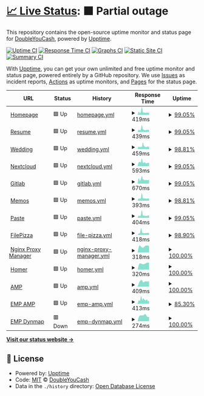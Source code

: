 # [📈 Live Status](https://status.wyattduber.com): <!--live status--> **🟧 Partial outage**

This repository contains the open-source uptime monitor and status page for [DoubleYouCash](https://status.wyattduber.com), powered by [Upptime](https://github.com/upptime/upptime).

[![Uptime CI](https://github.com/DoubleYouCash/statuspage/workflows/Uptime%20CI/badge.svg)](https://github.com/DoubleYouCash/statuspage/actions?query=workflow%3A%22Uptime+CI%22)
[![Response Time CI](https://github.com/DoubleYouCash/statuspage/workflows/Response%20Time%20CI/badge.svg)](https://github.com/DoubleYouCash/statuspage/actions?query=workflow%3A%22Response+Time+CI%22)
[![Graphs CI](https://github.com/DoubleYouCash/statuspage/workflows/Graphs%20CI/badge.svg)](https://github.com/DoubleYouCash/statuspage/actions?query=workflow%3A%22Graphs+CI%22)
[![Static Site CI](https://github.com/DoubleYouCash/statuspage/workflows/Static%20Site%20CI/badge.svg)](https://github.com/DoubleYouCash/statuspage/actions?query=workflow%3A%22Static+Site+CI%22)
[![Summary CI](https://github.com/DoubleYouCash/statuspage/workflows/Summary%20CI/badge.svg)](https://github.com/DoubleYouCash/statuspage/actions?query=workflow%3A%22Summary+CI%22)

With [Upptime](https://upptime.js.org), you can get your own unlimited and free uptime monitor and status page, powered entirely by a GitHub repository. We use [Issues](https://github.com/DoubleYouCash/statuspage/issues) as incident reports, [Actions](https://github.com/DoubleYouCash/statuspage/actions) as uptime monitors, and [Pages](https://status.wyattduber.com) for the status page.

<!--start: status pages-->
<!-- This summary is generated by Upptime (https://github.com/upptime/upptime) -->
<!-- Do not edit this manually, your changes will be overwritten -->
<!-- prettier-ignore -->
| URL | Status | History | Response Time | Uptime |
| --- | ------ | ------- | ------------- | ------ |
| <img alt="" src="https://icons.duckduckgo.com/ip3/www.wyattduber.com.ico" height="13"> [Homepage](https://www.wyattduber.com) | 🟩 Up | [homepage.yml](https://github.com/DoubleYouCash/statuspage/commits/HEAD/history/homepage.yml) | <details><summary><img alt="Response time graph" src="./graphs/homepage/response-time-week.png" height="20"> 419ms</summary><br><a href="https://status.wyattduber.com/history/homepage"><img alt="Response time 381" src="https://img.shields.io/endpoint?url=https%3A%2F%2Fraw.githubusercontent.com%2FDoubleYouCash%2Fstatuspage%2FHEAD%2Fapi%2Fhomepage%2Fresponse-time.json"></a><br><a href="https://status.wyattduber.com/history/homepage"><img alt="24-hour response time 354" src="https://img.shields.io/endpoint?url=https%3A%2F%2Fraw.githubusercontent.com%2FDoubleYouCash%2Fstatuspage%2FHEAD%2Fapi%2Fhomepage%2Fresponse-time-day.json"></a><br><a href="https://status.wyattduber.com/history/homepage"><img alt="7-day response time 419" src="https://img.shields.io/endpoint?url=https%3A%2F%2Fraw.githubusercontent.com%2FDoubleYouCash%2Fstatuspage%2FHEAD%2Fapi%2Fhomepage%2Fresponse-time-week.json"></a><br><a href="https://status.wyattduber.com/history/homepage"><img alt="30-day response time 381" src="https://img.shields.io/endpoint?url=https%3A%2F%2Fraw.githubusercontent.com%2FDoubleYouCash%2Fstatuspage%2FHEAD%2Fapi%2Fhomepage%2Fresponse-time-month.json"></a><br><a href="https://status.wyattduber.com/history/homepage"><img alt="1-year response time 381" src="https://img.shields.io/endpoint?url=https%3A%2F%2Fraw.githubusercontent.com%2FDoubleYouCash%2Fstatuspage%2FHEAD%2Fapi%2Fhomepage%2Fresponse-time-year.json"></a></details> | <details><summary><a href="https://status.wyattduber.com/history/homepage">99.05%</a></summary><a href="https://status.wyattduber.com/history/homepage"><img alt="All-time uptime 99.25%" src="https://img.shields.io/endpoint?url=https%3A%2F%2Fraw.githubusercontent.com%2FDoubleYouCash%2Fstatuspage%2FHEAD%2Fapi%2Fhomepage%2Fuptime.json"></a><br><a href="https://status.wyattduber.com/history/homepage"><img alt="24-hour uptime 100.00%" src="https://img.shields.io/endpoint?url=https%3A%2F%2Fraw.githubusercontent.com%2FDoubleYouCash%2Fstatuspage%2FHEAD%2Fapi%2Fhomepage%2Fuptime-day.json"></a><br><a href="https://status.wyattduber.com/history/homepage"><img alt="7-day uptime 99.05%" src="https://img.shields.io/endpoint?url=https%3A%2F%2Fraw.githubusercontent.com%2FDoubleYouCash%2Fstatuspage%2FHEAD%2Fapi%2Fhomepage%2Fuptime-week.json"></a><br><a href="https://status.wyattduber.com/history/homepage"><img alt="30-day uptime 99.25%" src="https://img.shields.io/endpoint?url=https%3A%2F%2Fraw.githubusercontent.com%2FDoubleYouCash%2Fstatuspage%2FHEAD%2Fapi%2Fhomepage%2Fuptime-month.json"></a><br><a href="https://status.wyattduber.com/history/homepage"><img alt="1-year uptime 99.25%" src="https://img.shields.io/endpoint?url=https%3A%2F%2Fraw.githubusercontent.com%2FDoubleYouCash%2Fstatuspage%2FHEAD%2Fapi%2Fhomepage%2Fuptime-year.json"></a></details>
| <img alt="" src="https://icons.duckduckgo.com/ip3/resume.wyattduber.com.ico" height="13"> [Resume](https://resume.wyattduber.com) | 🟩 Up | [resume.yml](https://github.com/DoubleYouCash/statuspage/commits/HEAD/history/resume.yml) | <details><summary><img alt="Response time graph" src="./graphs/resume/response-time-week.png" height="20"> 439ms</summary><br><a href="https://status.wyattduber.com/history/resume"><img alt="Response time 387" src="https://img.shields.io/endpoint?url=https%3A%2F%2Fraw.githubusercontent.com%2FDoubleYouCash%2Fstatuspage%2FHEAD%2Fapi%2Fresume%2Fresponse-time.json"></a><br><a href="https://status.wyattduber.com/history/resume"><img alt="24-hour response time 355" src="https://img.shields.io/endpoint?url=https%3A%2F%2Fraw.githubusercontent.com%2FDoubleYouCash%2Fstatuspage%2FHEAD%2Fapi%2Fresume%2Fresponse-time-day.json"></a><br><a href="https://status.wyattduber.com/history/resume"><img alt="7-day response time 439" src="https://img.shields.io/endpoint?url=https%3A%2F%2Fraw.githubusercontent.com%2FDoubleYouCash%2Fstatuspage%2FHEAD%2Fapi%2Fresume%2Fresponse-time-week.json"></a><br><a href="https://status.wyattduber.com/history/resume"><img alt="30-day response time 387" src="https://img.shields.io/endpoint?url=https%3A%2F%2Fraw.githubusercontent.com%2FDoubleYouCash%2Fstatuspage%2FHEAD%2Fapi%2Fresume%2Fresponse-time-month.json"></a><br><a href="https://status.wyattduber.com/history/resume"><img alt="1-year response time 387" src="https://img.shields.io/endpoint?url=https%3A%2F%2Fraw.githubusercontent.com%2FDoubleYouCash%2Fstatuspage%2FHEAD%2Fapi%2Fresume%2Fresponse-time-year.json"></a></details> | <details><summary><a href="https://status.wyattduber.com/history/resume">99.05%</a></summary><a href="https://status.wyattduber.com/history/resume"><img alt="All-time uptime 99.25%" src="https://img.shields.io/endpoint?url=https%3A%2F%2Fraw.githubusercontent.com%2FDoubleYouCash%2Fstatuspage%2FHEAD%2Fapi%2Fresume%2Fuptime.json"></a><br><a href="https://status.wyattduber.com/history/resume"><img alt="24-hour uptime 100.00%" src="https://img.shields.io/endpoint?url=https%3A%2F%2Fraw.githubusercontent.com%2FDoubleYouCash%2Fstatuspage%2FHEAD%2Fapi%2Fresume%2Fuptime-day.json"></a><br><a href="https://status.wyattduber.com/history/resume"><img alt="7-day uptime 99.05%" src="https://img.shields.io/endpoint?url=https%3A%2F%2Fraw.githubusercontent.com%2FDoubleYouCash%2Fstatuspage%2FHEAD%2Fapi%2Fresume%2Fuptime-week.json"></a><br><a href="https://status.wyattduber.com/history/resume"><img alt="30-day uptime 99.25%" src="https://img.shields.io/endpoint?url=https%3A%2F%2Fraw.githubusercontent.com%2FDoubleYouCash%2Fstatuspage%2FHEAD%2Fapi%2Fresume%2Fuptime-month.json"></a><br><a href="https://status.wyattduber.com/history/resume"><img alt="1-year uptime 99.25%" src="https://img.shields.io/endpoint?url=https%3A%2F%2Fraw.githubusercontent.com%2FDoubleYouCash%2Fstatuspage%2FHEAD%2Fapi%2Fresume%2Fuptime-year.json"></a></details>
| <img alt="" src="https://icons.duckduckgo.com/ip3/wedding.wyattduber.com.ico" height="13"> [Wedding](https://wedding.wyattduber.com) | 🟩 Up | [wedding.yml](https://github.com/DoubleYouCash/statuspage/commits/HEAD/history/wedding.yml) | <details><summary><img alt="Response time graph" src="./graphs/wedding/response-time-week.png" height="20"> 459ms</summary><br><a href="https://status.wyattduber.com/history/wedding"><img alt="Response time 439" src="https://img.shields.io/endpoint?url=https%3A%2F%2Fraw.githubusercontent.com%2FDoubleYouCash%2Fstatuspage%2FHEAD%2Fapi%2Fwedding%2Fresponse-time.json"></a><br><a href="https://status.wyattduber.com/history/wedding"><img alt="24-hour response time 402" src="https://img.shields.io/endpoint?url=https%3A%2F%2Fraw.githubusercontent.com%2FDoubleYouCash%2Fstatuspage%2FHEAD%2Fapi%2Fwedding%2Fresponse-time-day.json"></a><br><a href="https://status.wyattduber.com/history/wedding"><img alt="7-day response time 459" src="https://img.shields.io/endpoint?url=https%3A%2F%2Fraw.githubusercontent.com%2FDoubleYouCash%2Fstatuspage%2FHEAD%2Fapi%2Fwedding%2Fresponse-time-week.json"></a><br><a href="https://status.wyattduber.com/history/wedding"><img alt="30-day response time 439" src="https://img.shields.io/endpoint?url=https%3A%2F%2Fraw.githubusercontent.com%2FDoubleYouCash%2Fstatuspage%2FHEAD%2Fapi%2Fwedding%2Fresponse-time-month.json"></a><br><a href="https://status.wyattduber.com/history/wedding"><img alt="1-year response time 439" src="https://img.shields.io/endpoint?url=https%3A%2F%2Fraw.githubusercontent.com%2FDoubleYouCash%2Fstatuspage%2FHEAD%2Fapi%2Fwedding%2Fresponse-time-year.json"></a></details> | <details><summary><a href="https://status.wyattduber.com/history/wedding">98.81%</a></summary><a href="https://status.wyattduber.com/history/wedding"><img alt="All-time uptime 99.22%" src="https://img.shields.io/endpoint?url=https%3A%2F%2Fraw.githubusercontent.com%2FDoubleYouCash%2Fstatuspage%2FHEAD%2Fapi%2Fwedding%2Fuptime.json"></a><br><a href="https://status.wyattduber.com/history/wedding"><img alt="24-hour uptime 100.00%" src="https://img.shields.io/endpoint?url=https%3A%2F%2Fraw.githubusercontent.com%2FDoubleYouCash%2Fstatuspage%2FHEAD%2Fapi%2Fwedding%2Fuptime-day.json"></a><br><a href="https://status.wyattduber.com/history/wedding"><img alt="7-day uptime 98.81%" src="https://img.shields.io/endpoint?url=https%3A%2F%2Fraw.githubusercontent.com%2FDoubleYouCash%2Fstatuspage%2FHEAD%2Fapi%2Fwedding%2Fuptime-week.json"></a><br><a href="https://status.wyattduber.com/history/wedding"><img alt="30-day uptime 99.22%" src="https://img.shields.io/endpoint?url=https%3A%2F%2Fraw.githubusercontent.com%2FDoubleYouCash%2Fstatuspage%2FHEAD%2Fapi%2Fwedding%2Fuptime-month.json"></a><br><a href="https://status.wyattduber.com/history/wedding"><img alt="1-year uptime 99.22%" src="https://img.shields.io/endpoint?url=https%3A%2F%2Fraw.githubusercontent.com%2FDoubleYouCash%2Fstatuspage%2FHEAD%2Fapi%2Fwedding%2Fuptime-year.json"></a></details>
| <img alt="" src="https://icons.duckduckgo.com/ip3/cloud.wyattduber.com.ico" height="13"> [Nextcloud](https://cloud.wyattduber.com) | 🟩 Up | [nextcloud.yml](https://github.com/DoubleYouCash/statuspage/commits/HEAD/history/nextcloud.yml) | <details><summary><img alt="Response time graph" src="./graphs/nextcloud/response-time-week.png" height="20"> 593ms</summary><br><a href="https://status.wyattduber.com/history/nextcloud"><img alt="Response time 1026" src="https://img.shields.io/endpoint?url=https%3A%2F%2Fraw.githubusercontent.com%2FDoubleYouCash%2Fstatuspage%2FHEAD%2Fapi%2Fnextcloud%2Fresponse-time.json"></a><br><a href="https://status.wyattduber.com/history/nextcloud"><img alt="24-hour response time 529" src="https://img.shields.io/endpoint?url=https%3A%2F%2Fraw.githubusercontent.com%2FDoubleYouCash%2Fstatuspage%2FHEAD%2Fapi%2Fnextcloud%2Fresponse-time-day.json"></a><br><a href="https://status.wyattduber.com/history/nextcloud"><img alt="7-day response time 593" src="https://img.shields.io/endpoint?url=https%3A%2F%2Fraw.githubusercontent.com%2FDoubleYouCash%2Fstatuspage%2FHEAD%2Fapi%2Fnextcloud%2Fresponse-time-week.json"></a><br><a href="https://status.wyattduber.com/history/nextcloud"><img alt="30-day response time 1026" src="https://img.shields.io/endpoint?url=https%3A%2F%2Fraw.githubusercontent.com%2FDoubleYouCash%2Fstatuspage%2FHEAD%2Fapi%2Fnextcloud%2Fresponse-time-month.json"></a><br><a href="https://status.wyattduber.com/history/nextcloud"><img alt="1-year response time 1026" src="https://img.shields.io/endpoint?url=https%3A%2F%2Fraw.githubusercontent.com%2FDoubleYouCash%2Fstatuspage%2FHEAD%2Fapi%2Fnextcloud%2Fresponse-time-year.json"></a></details> | <details><summary><a href="https://status.wyattduber.com/history/nextcloud">99.05%</a></summary><a href="https://status.wyattduber.com/history/nextcloud"><img alt="All-time uptime 99.29%" src="https://img.shields.io/endpoint?url=https%3A%2F%2Fraw.githubusercontent.com%2FDoubleYouCash%2Fstatuspage%2FHEAD%2Fapi%2Fnextcloud%2Fuptime.json"></a><br><a href="https://status.wyattduber.com/history/nextcloud"><img alt="24-hour uptime 100.00%" src="https://img.shields.io/endpoint?url=https%3A%2F%2Fraw.githubusercontent.com%2FDoubleYouCash%2Fstatuspage%2FHEAD%2Fapi%2Fnextcloud%2Fuptime-day.json"></a><br><a href="https://status.wyattduber.com/history/nextcloud"><img alt="7-day uptime 99.05%" src="https://img.shields.io/endpoint?url=https%3A%2F%2Fraw.githubusercontent.com%2FDoubleYouCash%2Fstatuspage%2FHEAD%2Fapi%2Fnextcloud%2Fuptime-week.json"></a><br><a href="https://status.wyattduber.com/history/nextcloud"><img alt="30-day uptime 99.29%" src="https://img.shields.io/endpoint?url=https%3A%2F%2Fraw.githubusercontent.com%2FDoubleYouCash%2Fstatuspage%2FHEAD%2Fapi%2Fnextcloud%2Fuptime-month.json"></a><br><a href="https://status.wyattduber.com/history/nextcloud"><img alt="1-year uptime 99.29%" src="https://img.shields.io/endpoint?url=https%3A%2F%2Fraw.githubusercontent.com%2FDoubleYouCash%2Fstatuspage%2FHEAD%2Fapi%2Fnextcloud%2Fuptime-year.json"></a></details>
| <img alt="" src="https://icons.duckduckgo.com/ip3/git.wyattduber.com.ico" height="13"> [Gitlab](https://git.wyattduber.com) | 🟩 Up | [gitlab.yml](https://github.com/DoubleYouCash/statuspage/commits/HEAD/history/gitlab.yml) | <details><summary><img alt="Response time graph" src="./graphs/gitlab/response-time-week.png" height="20"> 670ms</summary><br><a href="https://status.wyattduber.com/history/gitlab"><img alt="Response time 623" src="https://img.shields.io/endpoint?url=https%3A%2F%2Fraw.githubusercontent.com%2FDoubleYouCash%2Fstatuspage%2FHEAD%2Fapi%2Fgitlab%2Fresponse-time.json"></a><br><a href="https://status.wyattduber.com/history/gitlab"><img alt="24-hour response time 739" src="https://img.shields.io/endpoint?url=https%3A%2F%2Fraw.githubusercontent.com%2FDoubleYouCash%2Fstatuspage%2FHEAD%2Fapi%2Fgitlab%2Fresponse-time-day.json"></a><br><a href="https://status.wyattduber.com/history/gitlab"><img alt="7-day response time 670" src="https://img.shields.io/endpoint?url=https%3A%2F%2Fraw.githubusercontent.com%2FDoubleYouCash%2Fstatuspage%2FHEAD%2Fapi%2Fgitlab%2Fresponse-time-week.json"></a><br><a href="https://status.wyattduber.com/history/gitlab"><img alt="30-day response time 623" src="https://img.shields.io/endpoint?url=https%3A%2F%2Fraw.githubusercontent.com%2FDoubleYouCash%2Fstatuspage%2FHEAD%2Fapi%2Fgitlab%2Fresponse-time-month.json"></a><br><a href="https://status.wyattduber.com/history/gitlab"><img alt="1-year response time 623" src="https://img.shields.io/endpoint?url=https%3A%2F%2Fraw.githubusercontent.com%2FDoubleYouCash%2Fstatuspage%2FHEAD%2Fapi%2Fgitlab%2Fresponse-time-year.json"></a></details> | <details><summary><a href="https://status.wyattduber.com/history/gitlab">99.05%</a></summary><a href="https://status.wyattduber.com/history/gitlab"><img alt="All-time uptime 99.29%" src="https://img.shields.io/endpoint?url=https%3A%2F%2Fraw.githubusercontent.com%2FDoubleYouCash%2Fstatuspage%2FHEAD%2Fapi%2Fgitlab%2Fuptime.json"></a><br><a href="https://status.wyattduber.com/history/gitlab"><img alt="24-hour uptime 100.00%" src="https://img.shields.io/endpoint?url=https%3A%2F%2Fraw.githubusercontent.com%2FDoubleYouCash%2Fstatuspage%2FHEAD%2Fapi%2Fgitlab%2Fuptime-day.json"></a><br><a href="https://status.wyattduber.com/history/gitlab"><img alt="7-day uptime 99.05%" src="https://img.shields.io/endpoint?url=https%3A%2F%2Fraw.githubusercontent.com%2FDoubleYouCash%2Fstatuspage%2FHEAD%2Fapi%2Fgitlab%2Fuptime-week.json"></a><br><a href="https://status.wyattduber.com/history/gitlab"><img alt="30-day uptime 99.29%" src="https://img.shields.io/endpoint?url=https%3A%2F%2Fraw.githubusercontent.com%2FDoubleYouCash%2Fstatuspage%2FHEAD%2Fapi%2Fgitlab%2Fuptime-month.json"></a><br><a href="https://status.wyattduber.com/history/gitlab"><img alt="1-year uptime 99.29%" src="https://img.shields.io/endpoint?url=https%3A%2F%2Fraw.githubusercontent.com%2FDoubleYouCash%2Fstatuspage%2FHEAD%2Fapi%2Fgitlab%2Fuptime-year.json"></a></details>
| <img alt="" src="https://icons.duckduckgo.com/ip3/memos.wyattduber.com.ico" height="13"> [Memos](https://memos.wyattduber.com) | 🟩 Up | [memos.yml](https://github.com/DoubleYouCash/statuspage/commits/HEAD/history/memos.yml) | <details><summary><img alt="Response time graph" src="./graphs/memos/response-time-week.png" height="20"> 393ms</summary><br><a href="https://status.wyattduber.com/history/memos"><img alt="Response time 360" src="https://img.shields.io/endpoint?url=https%3A%2F%2Fraw.githubusercontent.com%2FDoubleYouCash%2Fstatuspage%2FHEAD%2Fapi%2Fmemos%2Fresponse-time.json"></a><br><a href="https://status.wyattduber.com/history/memos"><img alt="24-hour response time 296" src="https://img.shields.io/endpoint?url=https%3A%2F%2Fraw.githubusercontent.com%2FDoubleYouCash%2Fstatuspage%2FHEAD%2Fapi%2Fmemos%2Fresponse-time-day.json"></a><br><a href="https://status.wyattduber.com/history/memos"><img alt="7-day response time 393" src="https://img.shields.io/endpoint?url=https%3A%2F%2Fraw.githubusercontent.com%2FDoubleYouCash%2Fstatuspage%2FHEAD%2Fapi%2Fmemos%2Fresponse-time-week.json"></a><br><a href="https://status.wyattduber.com/history/memos"><img alt="30-day response time 360" src="https://img.shields.io/endpoint?url=https%3A%2F%2Fraw.githubusercontent.com%2FDoubleYouCash%2Fstatuspage%2FHEAD%2Fapi%2Fmemos%2Fresponse-time-month.json"></a><br><a href="https://status.wyattduber.com/history/memos"><img alt="1-year response time 360" src="https://img.shields.io/endpoint?url=https%3A%2F%2Fraw.githubusercontent.com%2FDoubleYouCash%2Fstatuspage%2FHEAD%2Fapi%2Fmemos%2Fresponse-time-year.json"></a></details> | <details><summary><a href="https://status.wyattduber.com/history/memos">98.81%</a></summary><a href="https://status.wyattduber.com/history/memos"><img alt="All-time uptime 99.23%" src="https://img.shields.io/endpoint?url=https%3A%2F%2Fraw.githubusercontent.com%2FDoubleYouCash%2Fstatuspage%2FHEAD%2Fapi%2Fmemos%2Fuptime.json"></a><br><a href="https://status.wyattduber.com/history/memos"><img alt="24-hour uptime 98.33%" src="https://img.shields.io/endpoint?url=https%3A%2F%2Fraw.githubusercontent.com%2FDoubleYouCash%2Fstatuspage%2FHEAD%2Fapi%2Fmemos%2Fuptime-day.json"></a><br><a href="https://status.wyattduber.com/history/memos"><img alt="7-day uptime 98.81%" src="https://img.shields.io/endpoint?url=https%3A%2F%2Fraw.githubusercontent.com%2FDoubleYouCash%2Fstatuspage%2FHEAD%2Fapi%2Fmemos%2Fuptime-week.json"></a><br><a href="https://status.wyattduber.com/history/memos"><img alt="30-day uptime 99.23%" src="https://img.shields.io/endpoint?url=https%3A%2F%2Fraw.githubusercontent.com%2FDoubleYouCash%2Fstatuspage%2FHEAD%2Fapi%2Fmemos%2Fuptime-month.json"></a><br><a href="https://status.wyattduber.com/history/memos"><img alt="1-year uptime 99.23%" src="https://img.shields.io/endpoint?url=https%3A%2F%2Fraw.githubusercontent.com%2FDoubleYouCash%2Fstatuspage%2FHEAD%2Fapi%2Fmemos%2Fuptime-year.json"></a></details>
| <img alt="" src="https://icons.duckduckgo.com/ip3/paste.wyattduber.com.ico" height="13"> [Paste](https://paste.wyattduber.com) | 🟩 Up | [paste.yml](https://github.com/DoubleYouCash/statuspage/commits/HEAD/history/paste.yml) | <details><summary><img alt="Response time graph" src="./graphs/paste/response-time-week.png" height="20"> 404ms</summary><br><a href="https://status.wyattduber.com/history/paste"><img alt="Response time 336" src="https://img.shields.io/endpoint?url=https%3A%2F%2Fraw.githubusercontent.com%2FDoubleYouCash%2Fstatuspage%2FHEAD%2Fapi%2Fpaste%2Fresponse-time.json"></a><br><a href="https://status.wyattduber.com/history/paste"><img alt="24-hour response time 376" src="https://img.shields.io/endpoint?url=https%3A%2F%2Fraw.githubusercontent.com%2FDoubleYouCash%2Fstatuspage%2FHEAD%2Fapi%2Fpaste%2Fresponse-time-day.json"></a><br><a href="https://status.wyattduber.com/history/paste"><img alt="7-day response time 404" src="https://img.shields.io/endpoint?url=https%3A%2F%2Fraw.githubusercontent.com%2FDoubleYouCash%2Fstatuspage%2FHEAD%2Fapi%2Fpaste%2Fresponse-time-week.json"></a><br><a href="https://status.wyattduber.com/history/paste"><img alt="30-day response time 336" src="https://img.shields.io/endpoint?url=https%3A%2F%2Fraw.githubusercontent.com%2FDoubleYouCash%2Fstatuspage%2FHEAD%2Fapi%2Fpaste%2Fresponse-time-month.json"></a><br><a href="https://status.wyattduber.com/history/paste"><img alt="1-year response time 336" src="https://img.shields.io/endpoint?url=https%3A%2F%2Fraw.githubusercontent.com%2FDoubleYouCash%2Fstatuspage%2FHEAD%2Fapi%2Fpaste%2Fresponse-time-year.json"></a></details> | <details><summary><a href="https://status.wyattduber.com/history/paste">99.05%</a></summary><a href="https://status.wyattduber.com/history/paste"><img alt="All-time uptime 99.30%" src="https://img.shields.io/endpoint?url=https%3A%2F%2Fraw.githubusercontent.com%2FDoubleYouCash%2Fstatuspage%2FHEAD%2Fapi%2Fpaste%2Fuptime.json"></a><br><a href="https://status.wyattduber.com/history/paste"><img alt="24-hour uptime 100.00%" src="https://img.shields.io/endpoint?url=https%3A%2F%2Fraw.githubusercontent.com%2FDoubleYouCash%2Fstatuspage%2FHEAD%2Fapi%2Fpaste%2Fuptime-day.json"></a><br><a href="https://status.wyattduber.com/history/paste"><img alt="7-day uptime 99.05%" src="https://img.shields.io/endpoint?url=https%3A%2F%2Fraw.githubusercontent.com%2FDoubleYouCash%2Fstatuspage%2FHEAD%2Fapi%2Fpaste%2Fuptime-week.json"></a><br><a href="https://status.wyattduber.com/history/paste"><img alt="30-day uptime 99.30%" src="https://img.shields.io/endpoint?url=https%3A%2F%2Fraw.githubusercontent.com%2FDoubleYouCash%2Fstatuspage%2FHEAD%2Fapi%2Fpaste%2Fuptime-month.json"></a><br><a href="https://status.wyattduber.com/history/paste"><img alt="1-year uptime 99.30%" src="https://img.shields.io/endpoint?url=https%3A%2F%2Fraw.githubusercontent.com%2FDoubleYouCash%2Fstatuspage%2FHEAD%2Fapi%2Fpaste%2Fuptime-year.json"></a></details>
| <img alt="" src="https://icons.duckduckgo.com/ip3/pizza.wyattduber.com.ico" height="13"> [FilePizza](https://pizza.wyattduber.com) | 🟩 Up | [file-pizza.yml](https://github.com/DoubleYouCash/statuspage/commits/HEAD/history/file-pizza.yml) | <details><summary><img alt="Response time graph" src="./graphs/file-pizza/response-time-week.png" height="20"> 418ms</summary><br><a href="https://status.wyattduber.com/history/file-pizza"><img alt="Response time 418" src="https://img.shields.io/endpoint?url=https%3A%2F%2Fraw.githubusercontent.com%2FDoubleYouCash%2Fstatuspage%2FHEAD%2Fapi%2Ffile-pizza%2Fresponse-time.json"></a><br><a href="https://status.wyattduber.com/history/file-pizza"><img alt="24-hour response time 335" src="https://img.shields.io/endpoint?url=https%3A%2F%2Fraw.githubusercontent.com%2FDoubleYouCash%2Fstatuspage%2FHEAD%2Fapi%2Ffile-pizza%2Fresponse-time-day.json"></a><br><a href="https://status.wyattduber.com/history/file-pizza"><img alt="7-day response time 418" src="https://img.shields.io/endpoint?url=https%3A%2F%2Fraw.githubusercontent.com%2FDoubleYouCash%2Fstatuspage%2FHEAD%2Fapi%2Ffile-pizza%2Fresponse-time-week.json"></a><br><a href="https://status.wyattduber.com/history/file-pizza"><img alt="30-day response time 418" src="https://img.shields.io/endpoint?url=https%3A%2F%2Fraw.githubusercontent.com%2FDoubleYouCash%2Fstatuspage%2FHEAD%2Fapi%2Ffile-pizza%2Fresponse-time-month.json"></a><br><a href="https://status.wyattduber.com/history/file-pizza"><img alt="1-year response time 418" src="https://img.shields.io/endpoint?url=https%3A%2F%2Fraw.githubusercontent.com%2FDoubleYouCash%2Fstatuspage%2FHEAD%2Fapi%2Ffile-pizza%2Fresponse-time-year.json"></a></details> | <details><summary><a href="https://status.wyattduber.com/history/file-pizza">98.90%</a></summary><a href="https://status.wyattduber.com/history/file-pizza"><img alt="All-time uptime 98.90%" src="https://img.shields.io/endpoint?url=https%3A%2F%2Fraw.githubusercontent.com%2FDoubleYouCash%2Fstatuspage%2FHEAD%2Fapi%2Ffile-pizza%2Fuptime.json"></a><br><a href="https://status.wyattduber.com/history/file-pizza"><img alt="24-hour uptime 100.00%" src="https://img.shields.io/endpoint?url=https%3A%2F%2Fraw.githubusercontent.com%2FDoubleYouCash%2Fstatuspage%2FHEAD%2Fapi%2Ffile-pizza%2Fuptime-day.json"></a><br><a href="https://status.wyattduber.com/history/file-pizza"><img alt="7-day uptime 98.90%" src="https://img.shields.io/endpoint?url=https%3A%2F%2Fraw.githubusercontent.com%2FDoubleYouCash%2Fstatuspage%2FHEAD%2Fapi%2Ffile-pizza%2Fuptime-week.json"></a><br><a href="https://status.wyattduber.com/history/file-pizza"><img alt="30-day uptime 98.90%" src="https://img.shields.io/endpoint?url=https%3A%2F%2Fraw.githubusercontent.com%2FDoubleYouCash%2Fstatuspage%2FHEAD%2Fapi%2Ffile-pizza%2Fuptime-month.json"></a><br><a href="https://status.wyattduber.com/history/file-pizza"><img alt="1-year uptime 98.90%" src="https://img.shields.io/endpoint?url=https%3A%2F%2Fraw.githubusercontent.com%2FDoubleYouCash%2Fstatuspage%2FHEAD%2Fapi%2Ffile-pizza%2Fuptime-year.json"></a></details>
| <img alt="" src="https://icons.duckduckgo.com/ip3/nginx.wyattduber.com.ico" height="13"> [Nginx Proxy Manager](https://nginx.wyattduber.com) | 🟩 Up | [nginx-proxy-manager.yml](https://github.com/DoubleYouCash/statuspage/commits/HEAD/history/nginx-proxy-manager.yml) | <details><summary><img alt="Response time graph" src="./graphs/nginx-proxy-manager/response-time-week.png" height="20"> 318ms</summary><br><a href="https://status.wyattduber.com/history/nginx-proxy-manager"><img alt="Response time 318" src="https://img.shields.io/endpoint?url=https%3A%2F%2Fraw.githubusercontent.com%2FDoubleYouCash%2Fstatuspage%2FHEAD%2Fapi%2Fnginx-proxy-manager%2Fresponse-time.json"></a><br><a href="https://status.wyattduber.com/history/nginx-proxy-manager"><img alt="24-hour response time 317" src="https://img.shields.io/endpoint?url=https%3A%2F%2Fraw.githubusercontent.com%2FDoubleYouCash%2Fstatuspage%2FHEAD%2Fapi%2Fnginx-proxy-manager%2Fresponse-time-day.json"></a><br><a href="https://status.wyattduber.com/history/nginx-proxy-manager"><img alt="7-day response time 318" src="https://img.shields.io/endpoint?url=https%3A%2F%2Fraw.githubusercontent.com%2FDoubleYouCash%2Fstatuspage%2FHEAD%2Fapi%2Fnginx-proxy-manager%2Fresponse-time-week.json"></a><br><a href="https://status.wyattduber.com/history/nginx-proxy-manager"><img alt="30-day response time 318" src="https://img.shields.io/endpoint?url=https%3A%2F%2Fraw.githubusercontent.com%2FDoubleYouCash%2Fstatuspage%2FHEAD%2Fapi%2Fnginx-proxy-manager%2Fresponse-time-month.json"></a><br><a href="https://status.wyattduber.com/history/nginx-proxy-manager"><img alt="1-year response time 318" src="https://img.shields.io/endpoint?url=https%3A%2F%2Fraw.githubusercontent.com%2FDoubleYouCash%2Fstatuspage%2FHEAD%2Fapi%2Fnginx-proxy-manager%2Fresponse-time-year.json"></a></details> | <details><summary><a href="https://status.wyattduber.com/history/nginx-proxy-manager">100.00%</a></summary><a href="https://status.wyattduber.com/history/nginx-proxy-manager"><img alt="All-time uptime 100.00%" src="https://img.shields.io/endpoint?url=https%3A%2F%2Fraw.githubusercontent.com%2FDoubleYouCash%2Fstatuspage%2FHEAD%2Fapi%2Fnginx-proxy-manager%2Fuptime.json"></a><br><a href="https://status.wyattduber.com/history/nginx-proxy-manager"><img alt="24-hour uptime 100.00%" src="https://img.shields.io/endpoint?url=https%3A%2F%2Fraw.githubusercontent.com%2FDoubleYouCash%2Fstatuspage%2FHEAD%2Fapi%2Fnginx-proxy-manager%2Fuptime-day.json"></a><br><a href="https://status.wyattduber.com/history/nginx-proxy-manager"><img alt="7-day uptime 100.00%" src="https://img.shields.io/endpoint?url=https%3A%2F%2Fraw.githubusercontent.com%2FDoubleYouCash%2Fstatuspage%2FHEAD%2Fapi%2Fnginx-proxy-manager%2Fuptime-week.json"></a><br><a href="https://status.wyattduber.com/history/nginx-proxy-manager"><img alt="30-day uptime 100.00%" src="https://img.shields.io/endpoint?url=https%3A%2F%2Fraw.githubusercontent.com%2FDoubleYouCash%2Fstatuspage%2FHEAD%2Fapi%2Fnginx-proxy-manager%2Fuptime-month.json"></a><br><a href="https://status.wyattduber.com/history/nginx-proxy-manager"><img alt="1-year uptime 100.00%" src="https://img.shields.io/endpoint?url=https%3A%2F%2Fraw.githubusercontent.com%2FDoubleYouCash%2Fstatuspage%2FHEAD%2Fapi%2Fnginx-proxy-manager%2Fuptime-year.json"></a></details>
| <img alt="" src="https://icons.duckduckgo.com/ip3/home.wyattduber.com.ico" height="13"> [Homer](https://home.wyattduber.com) | 🟩 Up | [homer.yml](https://github.com/DoubleYouCash/statuspage/commits/HEAD/history/homer.yml) | <details><summary><img alt="Response time graph" src="./graphs/homer/response-time-week.png" height="20"> 320ms</summary><br><a href="https://status.wyattduber.com/history/homer"><img alt="Response time 320" src="https://img.shields.io/endpoint?url=https%3A%2F%2Fraw.githubusercontent.com%2FDoubleYouCash%2Fstatuspage%2FHEAD%2Fapi%2Fhomer%2Fresponse-time.json"></a><br><a href="https://status.wyattduber.com/history/homer"><img alt="24-hour response time 357" src="https://img.shields.io/endpoint?url=https%3A%2F%2Fraw.githubusercontent.com%2FDoubleYouCash%2Fstatuspage%2FHEAD%2Fapi%2Fhomer%2Fresponse-time-day.json"></a><br><a href="https://status.wyattduber.com/history/homer"><img alt="7-day response time 320" src="https://img.shields.io/endpoint?url=https%3A%2F%2Fraw.githubusercontent.com%2FDoubleYouCash%2Fstatuspage%2FHEAD%2Fapi%2Fhomer%2Fresponse-time-week.json"></a><br><a href="https://status.wyattduber.com/history/homer"><img alt="30-day response time 320" src="https://img.shields.io/endpoint?url=https%3A%2F%2Fraw.githubusercontent.com%2FDoubleYouCash%2Fstatuspage%2FHEAD%2Fapi%2Fhomer%2Fresponse-time-month.json"></a><br><a href="https://status.wyattduber.com/history/homer"><img alt="1-year response time 320" src="https://img.shields.io/endpoint?url=https%3A%2F%2Fraw.githubusercontent.com%2FDoubleYouCash%2Fstatuspage%2FHEAD%2Fapi%2Fhomer%2Fresponse-time-year.json"></a></details> | <details><summary><a href="https://status.wyattduber.com/history/homer">100.00%</a></summary><a href="https://status.wyattduber.com/history/homer"><img alt="All-time uptime 100.00%" src="https://img.shields.io/endpoint?url=https%3A%2F%2Fraw.githubusercontent.com%2FDoubleYouCash%2Fstatuspage%2FHEAD%2Fapi%2Fhomer%2Fuptime.json"></a><br><a href="https://status.wyattduber.com/history/homer"><img alt="24-hour uptime 100.00%" src="https://img.shields.io/endpoint?url=https%3A%2F%2Fraw.githubusercontent.com%2FDoubleYouCash%2Fstatuspage%2FHEAD%2Fapi%2Fhomer%2Fuptime-day.json"></a><br><a href="https://status.wyattduber.com/history/homer"><img alt="7-day uptime 100.00%" src="https://img.shields.io/endpoint?url=https%3A%2F%2Fraw.githubusercontent.com%2FDoubleYouCash%2Fstatuspage%2FHEAD%2Fapi%2Fhomer%2Fuptime-week.json"></a><br><a href="https://status.wyattduber.com/history/homer"><img alt="30-day uptime 100.00%" src="https://img.shields.io/endpoint?url=https%3A%2F%2Fraw.githubusercontent.com%2FDoubleYouCash%2Fstatuspage%2FHEAD%2Fapi%2Fhomer%2Fuptime-month.json"></a><br><a href="https://status.wyattduber.com/history/homer"><img alt="1-year uptime 100.00%" src="https://img.shields.io/endpoint?url=https%3A%2F%2Fraw.githubusercontent.com%2FDoubleYouCash%2Fstatuspage%2FHEAD%2Fapi%2Fhomer%2Fuptime-year.json"></a></details>
| <img alt="" src="https://icons.duckduckgo.com/ip3/server.wyattduber.com.ico" height="13"> [AMP](https://server.wyattduber.com) | 🟩 Up | [amp.yml](https://github.com/DoubleYouCash/statuspage/commits/HEAD/history/amp.yml) | <details><summary><img alt="Response time graph" src="./graphs/amp/response-time-week.png" height="20"> 409ms</summary><br><a href="https://status.wyattduber.com/history/amp"><img alt="Response time 409" src="https://img.shields.io/endpoint?url=https%3A%2F%2Fraw.githubusercontent.com%2FDoubleYouCash%2Fstatuspage%2FHEAD%2Fapi%2Famp%2Fresponse-time.json"></a><br><a href="https://status.wyattduber.com/history/amp"><img alt="24-hour response time 419" src="https://img.shields.io/endpoint?url=https%3A%2F%2Fraw.githubusercontent.com%2FDoubleYouCash%2Fstatuspage%2FHEAD%2Fapi%2Famp%2Fresponse-time-day.json"></a><br><a href="https://status.wyattduber.com/history/amp"><img alt="7-day response time 409" src="https://img.shields.io/endpoint?url=https%3A%2F%2Fraw.githubusercontent.com%2FDoubleYouCash%2Fstatuspage%2FHEAD%2Fapi%2Famp%2Fresponse-time-week.json"></a><br><a href="https://status.wyattduber.com/history/amp"><img alt="30-day response time 409" src="https://img.shields.io/endpoint?url=https%3A%2F%2Fraw.githubusercontent.com%2FDoubleYouCash%2Fstatuspage%2FHEAD%2Fapi%2Famp%2Fresponse-time-month.json"></a><br><a href="https://status.wyattduber.com/history/amp"><img alt="1-year response time 409" src="https://img.shields.io/endpoint?url=https%3A%2F%2Fraw.githubusercontent.com%2FDoubleYouCash%2Fstatuspage%2FHEAD%2Fapi%2Famp%2Fresponse-time-year.json"></a></details> | <details><summary><a href="https://status.wyattduber.com/history/amp">100.00%</a></summary><a href="https://status.wyattduber.com/history/amp"><img alt="All-time uptime 100.00%" src="https://img.shields.io/endpoint?url=https%3A%2F%2Fraw.githubusercontent.com%2FDoubleYouCash%2Fstatuspage%2FHEAD%2Fapi%2Famp%2Fuptime.json"></a><br><a href="https://status.wyattduber.com/history/amp"><img alt="24-hour uptime 100.00%" src="https://img.shields.io/endpoint?url=https%3A%2F%2Fraw.githubusercontent.com%2FDoubleYouCash%2Fstatuspage%2FHEAD%2Fapi%2Famp%2Fuptime-day.json"></a><br><a href="https://status.wyattduber.com/history/amp"><img alt="7-day uptime 100.00%" src="https://img.shields.io/endpoint?url=https%3A%2F%2Fraw.githubusercontent.com%2FDoubleYouCash%2Fstatuspage%2FHEAD%2Fapi%2Famp%2Fuptime-week.json"></a><br><a href="https://status.wyattduber.com/history/amp"><img alt="30-day uptime 100.00%" src="https://img.shields.io/endpoint?url=https%3A%2F%2Fraw.githubusercontent.com%2FDoubleYouCash%2Fstatuspage%2FHEAD%2Fapi%2Famp%2Fuptime-month.json"></a><br><a href="https://status.wyattduber.com/history/amp"><img alt="1-year uptime 100.00%" src="https://img.shields.io/endpoint?url=https%3A%2F%2Fraw.githubusercontent.com%2FDoubleYouCash%2Fstatuspage%2FHEAD%2Fapi%2Famp%2Fuptime-year.json"></a></details>
| <img alt="" src="https://icons.duckduckgo.com/ip3/server.endofthemapparty.com.ico" height="13"> [EMP AMP](https://server.endofthemapparty.com) | 🟩 Up | [emp-amp.yml](https://github.com/DoubleYouCash/statuspage/commits/HEAD/history/emp-amp.yml) | <details><summary><img alt="Response time graph" src="./graphs/emp-amp/response-time-week.png" height="20"> 413ms</summary><br><a href="https://status.wyattduber.com/history/emp-amp"><img alt="Response time 413" src="https://img.shields.io/endpoint?url=https%3A%2F%2Fraw.githubusercontent.com%2FDoubleYouCash%2Fstatuspage%2FHEAD%2Fapi%2Femp-amp%2Fresponse-time.json"></a><br><a href="https://status.wyattduber.com/history/emp-amp"><img alt="24-hour response time 299" src="https://img.shields.io/endpoint?url=https%3A%2F%2Fraw.githubusercontent.com%2FDoubleYouCash%2Fstatuspage%2FHEAD%2Fapi%2Femp-amp%2Fresponse-time-day.json"></a><br><a href="https://status.wyattduber.com/history/emp-amp"><img alt="7-day response time 413" src="https://img.shields.io/endpoint?url=https%3A%2F%2Fraw.githubusercontent.com%2FDoubleYouCash%2Fstatuspage%2FHEAD%2Fapi%2Femp-amp%2Fresponse-time-week.json"></a><br><a href="https://status.wyattduber.com/history/emp-amp"><img alt="30-day response time 413" src="https://img.shields.io/endpoint?url=https%3A%2F%2Fraw.githubusercontent.com%2FDoubleYouCash%2Fstatuspage%2FHEAD%2Fapi%2Femp-amp%2Fresponse-time-month.json"></a><br><a href="https://status.wyattduber.com/history/emp-amp"><img alt="1-year response time 413" src="https://img.shields.io/endpoint?url=https%3A%2F%2Fraw.githubusercontent.com%2FDoubleYouCash%2Fstatuspage%2FHEAD%2Fapi%2Femp-amp%2Fresponse-time-year.json"></a></details> | <details><summary><a href="https://status.wyattduber.com/history/emp-amp">85.30%</a></summary><a href="https://status.wyattduber.com/history/emp-amp"><img alt="All-time uptime 85.30%" src="https://img.shields.io/endpoint?url=https%3A%2F%2Fraw.githubusercontent.com%2FDoubleYouCash%2Fstatuspage%2FHEAD%2Fapi%2Femp-amp%2Fuptime.json"></a><br><a href="https://status.wyattduber.com/history/emp-amp"><img alt="24-hour uptime 100.00%" src="https://img.shields.io/endpoint?url=https%3A%2F%2Fraw.githubusercontent.com%2FDoubleYouCash%2Fstatuspage%2FHEAD%2Fapi%2Femp-amp%2Fuptime-day.json"></a><br><a href="https://status.wyattduber.com/history/emp-amp"><img alt="7-day uptime 85.30%" src="https://img.shields.io/endpoint?url=https%3A%2F%2Fraw.githubusercontent.com%2FDoubleYouCash%2Fstatuspage%2FHEAD%2Fapi%2Femp-amp%2Fuptime-week.json"></a><br><a href="https://status.wyattduber.com/history/emp-amp"><img alt="30-day uptime 85.30%" src="https://img.shields.io/endpoint?url=https%3A%2F%2Fraw.githubusercontent.com%2FDoubleYouCash%2Fstatuspage%2FHEAD%2Fapi%2Femp-amp%2Fuptime-month.json"></a><br><a href="https://status.wyattduber.com/history/emp-amp"><img alt="1-year uptime 85.30%" src="https://img.shields.io/endpoint?url=https%3A%2F%2Fraw.githubusercontent.com%2FDoubleYouCash%2Fstatuspage%2FHEAD%2Fapi%2Femp-amp%2Fuptime-year.json"></a></details>
| <img alt="" src="https://icons.duckduckgo.com/ip3/dynmap.endofthemapparty.com.ico" height="13"> [EMP Dynmap](https://dynmap.endofthemapparty.com) | 🟥 Down | [emp-dynmap.yml](https://github.com/DoubleYouCash/statuspage/commits/HEAD/history/emp-dynmap.yml) | <details><summary><img alt="Response time graph" src="./graphs/emp-dynmap/response-time-week.png" height="20"> 274ms</summary><br><a href="https://status.wyattduber.com/history/emp-dynmap"><img alt="Response time 274" src="https://img.shields.io/endpoint?url=https%3A%2F%2Fraw.githubusercontent.com%2FDoubleYouCash%2Fstatuspage%2FHEAD%2Fapi%2Femp-dynmap%2Fresponse-time.json"></a><br><a href="https://status.wyattduber.com/history/emp-dynmap"><img alt="24-hour response time 209" src="https://img.shields.io/endpoint?url=https%3A%2F%2Fraw.githubusercontent.com%2FDoubleYouCash%2Fstatuspage%2FHEAD%2Fapi%2Femp-dynmap%2Fresponse-time-day.json"></a><br><a href="https://status.wyattduber.com/history/emp-dynmap"><img alt="7-day response time 274" src="https://img.shields.io/endpoint?url=https%3A%2F%2Fraw.githubusercontent.com%2FDoubleYouCash%2Fstatuspage%2FHEAD%2Fapi%2Femp-dynmap%2Fresponse-time-week.json"></a><br><a href="https://status.wyattduber.com/history/emp-dynmap"><img alt="30-day response time 274" src="https://img.shields.io/endpoint?url=https%3A%2F%2Fraw.githubusercontent.com%2FDoubleYouCash%2Fstatuspage%2FHEAD%2Fapi%2Femp-dynmap%2Fresponse-time-month.json"></a><br><a href="https://status.wyattduber.com/history/emp-dynmap"><img alt="1-year response time 274" src="https://img.shields.io/endpoint?url=https%3A%2F%2Fraw.githubusercontent.com%2FDoubleYouCash%2Fstatuspage%2FHEAD%2Fapi%2Femp-dynmap%2Fresponse-time-year.json"></a></details> | <details><summary><a href="https://status.wyattduber.com/history/emp-dynmap">100.00%</a></summary><a href="https://status.wyattduber.com/history/emp-dynmap"><img alt="All-time uptime 100.00%" src="https://img.shields.io/endpoint?url=https%3A%2F%2Fraw.githubusercontent.com%2FDoubleYouCash%2Fstatuspage%2FHEAD%2Fapi%2Femp-dynmap%2Fuptime.json"></a><br><a href="https://status.wyattduber.com/history/emp-dynmap"><img alt="24-hour uptime 99.99%" src="https://img.shields.io/endpoint?url=https%3A%2F%2Fraw.githubusercontent.com%2FDoubleYouCash%2Fstatuspage%2FHEAD%2Fapi%2Femp-dynmap%2Fuptime-day.json"></a><br><a href="https://status.wyattduber.com/history/emp-dynmap"><img alt="7-day uptime 100.00%" src="https://img.shields.io/endpoint?url=https%3A%2F%2Fraw.githubusercontent.com%2FDoubleYouCash%2Fstatuspage%2FHEAD%2Fapi%2Femp-dynmap%2Fuptime-week.json"></a><br><a href="https://status.wyattduber.com/history/emp-dynmap"><img alt="30-day uptime 100.00%" src="https://img.shields.io/endpoint?url=https%3A%2F%2Fraw.githubusercontent.com%2FDoubleYouCash%2Fstatuspage%2FHEAD%2Fapi%2Femp-dynmap%2Fuptime-month.json"></a><br><a href="https://status.wyattduber.com/history/emp-dynmap"><img alt="1-year uptime 100.00%" src="https://img.shields.io/endpoint?url=https%3A%2F%2Fraw.githubusercontent.com%2FDoubleYouCash%2Fstatuspage%2FHEAD%2Fapi%2Femp-dynmap%2Fuptime-year.json"></a></details>

<!--end: status pages-->

[**Visit our status website →**](https://status.wyattduber.com)

## 📄 License

- Powered by: [Upptime](https://github.com/upptime/upptime)
- Code: [MIT](./LICENSE) © [DoubleYouCash](https://status.wyattduber.com)
- Data in the `./history` directory: [Open Database License](https://opendatacommons.org/licenses/odbl/1-0/)
